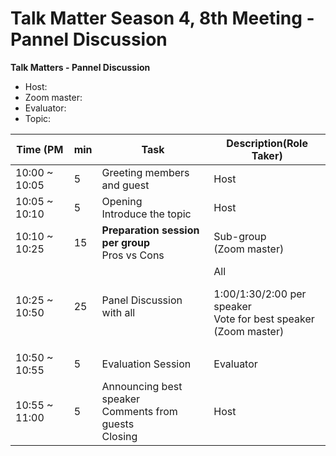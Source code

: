 # Talk Matter Season 4, 8th Meeting - Pannel Discussion


**Talk Matters - Pannel Discussion**
* Host: 
* Zoom master:
* Evaluator:
* Topic: 

| Time (PM      |min | Task                                                           | Description(Role Taker)| 
| ---           | --- | ---                                                           | --- |
| 10:00 ~ 10:05 | 5  | Greeting members and guest                                     | Host |
| 10:05 ~ 10:10 | 5  | Opening <br>Introduce the topic                                | Host  |
| 10:10 ~ 10:25 | 15 | **Preparation session per group** <br> Pros vs Cons            | Sub-group <br>(Zoom master) |
| 10:25 ~ 10:50 | 25 | Panel Discussion with all                                      | All <p> 1:00/1:30/2:00 per speaker <br> Vote for best speaker<br> (Zoom master) |
| 10:50 ~ 10:55 | 5  | Evaluation Session                                             | Evaluator |
| 10:55 ~ 11:00 | 5  | Announcing best speaker <br> Comments from guests <br> Closing | Host |
